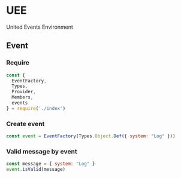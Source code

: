 # UEE
United Events Environment


## Event

### Require
```js
const {
  EventFactory,
  Types,
  Provider,
  Members,
  events 
} = require('./index')
```

### Create event
```js
const event = EventFactory(Types.Object.Def({ system: "Log" }))
```

### Valid message by event
```js
const message = { system: "Log" }
event.isValid(message)
```